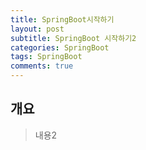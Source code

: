 ```yaml
---
title: SpringBoot시작하기
layout: post
subtitle: SpringBoot 시작하기2
categories: SpringBoot
tags: SpringBoot
comments: true
---
```


## 개요
> 내용2
